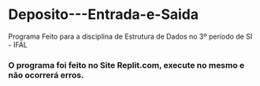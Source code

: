 # Deposito---Entrada-e-Saida
Programa Feito para a disciplina de Estrutura de Dados no 3º período de SI - IFAL

### O programa foi feito no Site Replit.com, execute no mesmo e não ocorrerá erros.

